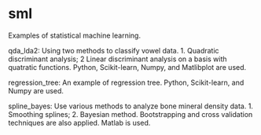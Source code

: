 # sml
Examples of statistical machine learning.

qda_lda2:  Using two methods to classify vowel data. 1. Quadratic discriminant analysis; 2 Linear discriminant analysis on a basis with quatratic functions. Python, Scikit-learn, Numpy, and Matlibplot are used.

regression_tree: An example of regression tree. Python, Scikit-learn, and Numpy are used.

spline_bayes: Use various methods to analyze bone mineral density data. 1. Smoothing splines; 2. Bayesian method. Bootstrapping and cross validation techniques are also applied. Matlab is used. 

